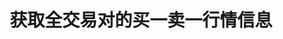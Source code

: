 ---
title: 获取全交易对的买一卖一行情信息
position_number: 19
type: get
description: /az/future/market/v1/public/q/ticker/books
parameters:
content_markdown: 注：**此方法不需要签名**
left_code_blocks:
  -
    code_block: "public void getTickerBokk() {\r\n\tString text = HttpUtil.get(URL + \"/data/api//az/future/market/v1/public/q/ticker/books?symbol=btc_usdt\");\r\n\tSystem.out.println(text);\r\n}"
    title: Java
    language: java
right_code_blocks:
  - code_block: |-
      {
        "error": {
          "code": "",
          "msg": ""
        },
        "msgInfo": "success",
        "returnCode": 0,
        "result": [
          {
                "s": "btc_usdt",    //交易对
                "t": 1761983754635, //时间戳
                "ap": "110045.0",   //卖一价格
                "aq": "13619",      //卖一数量
                "bp": "110044.9",   //买一价格
                "bq": "9667"        //买一数量
          }
        ]
      }
    title: Response
    language: json
---